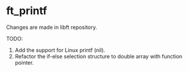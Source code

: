 # ft_printf

Changes are made in libft repository.

TODO:

1. Add the support for Linux printf (nil).
2. Refactor the if-else selection structure to double array with function pointer.
